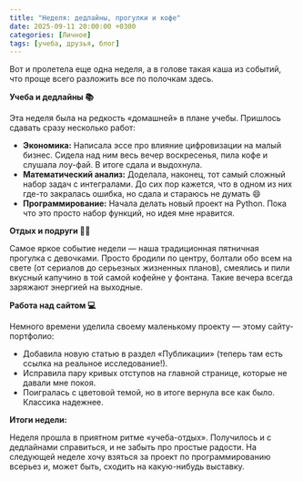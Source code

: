 ```yaml
---
title: "Неделя: дедлайны, прогулки и кофе"
date: 2025-09-11 20:00:00 +0300
categories: [Личное]
tags: [учеба, друзья, блог]
---
```


Вот и пролетела еще одна неделя, а в голове такая каша из событий, что проще всего разложить все по полочкам здесь.

**Учеба и дедлайны 📚**

Эта неделя была на редкость «домашней» в плане учебы. Пришлось сдавать сразу несколько работ:
*   **Экономика:** Написала эссе про влияние цифровизации на малый бизнес. Сидела над ним весь вечер воскресенья, пила кофе и слушала лоу-фай. В итоге сдала и выдохнула.
*   **Математический анализ:** Доделала, наконец, тот самый сложный набор задач с интегралами. До сих пор кажется, что в одном из них где-то закралась ошибка, но сдала и стараюсь не думать 😄
*   **Программирование:** Начала делать новый проект на Python. Пока что это просто набор функций, но идея мне нравится.

**Отдых и подруги 👯‍♀️**

Самое яркое событие недели — наша традиционная пятничная прогулка с девочками. Просто бродили по центру, болтали обо всем на свете (от сериалов до серьезных жизненных планов), смеялись и пили вкусный капучино в той самой кофейне у фонтана. Такие вечера всегда заряжают энергией на выходные.

**Работа над сайтом 💻**

Немного времени уделила своему маленькому проекту — этому сайту-портфолио:
*   Добавила новую статью в раздел «Публикации» (теперь там есть ссылка на реальное исследование!).
*   Исправила пару кривых отступов на главной странице, которые не давали мне покоя.
*   Поигралась с цветовой темой, но в итоге вернула все как было. Классика надежнее.

**Итоги недели:**  

Неделя прошла в приятном ритме «учеба-отдых». Получилось и с дедлайнами справиться, и не забыть про простые радости. На следующей неделе хочу взяться за проект по программированию всерьез и, может быть, сходить на какую-нибудь выставку.